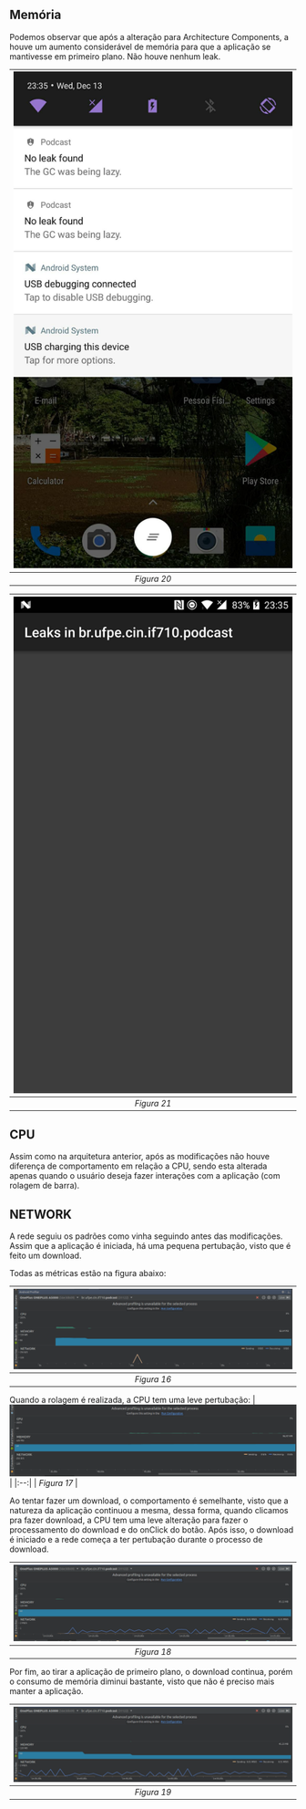 ## Memória

Podemos observar que após a alteração para Architecture Components, a houve um aumento considerável de memória para que a aplicação se mantivesse em primeiro plano. Não houve nenhum leak.

| ![figura20.jpg](https://github.com/ghpsantos/exercicio-podcast/blob/master/screenshots/figura20.jpg) | 
|:--:| 
| *Figura 20* |

| ![figura21.jpg](https://github.com/ghpsantos/exercicio-podcast/blob/master/screenshots/figura21.jpg) | 
|:--:| 
| *Figura 21* |

## CPU

Assim como na arquitetura anterior, após as modificações não houve diferença de comportamento em relação a CPU, sendo esta alterada apenas quando o usuário deseja fazer interações com a aplicação (com rolagem de barra). 

## NETWORK

A rede seguiu os padrões como vinha seguindo antes das modificações. Assim que a aplicação é iniciada, há uma pequena pertubação, visto que é feito um download.

Todas as métricas estão na figura abaixo:

| ![figura16.jpg](https://github.com/ghpsantos/exercicio-podcast/blob/master/screenshots/figura16.png) | 
|:--:| 
| *Figura 16* |

Quando a rolagem é realizada, a CPU tem uma leve pertubação:
| ![figura17.jpg](https://github.com/ghpsantos/exercicio-podcast/blob/master/screenshots/figura17.png) | 
|:--:| 
| *Figura 17* |

Ao tentar fazer um download, o comportamento é semelhante, visto que a natureza da aplicação continuou a mesma, dessa forma, quando clicamos pra fazer download, a CPU tem uma leve alteração para fazer o processamento do download e do onClick do botão. Após isso, o download é iniciado e a rede começa a ter pertubação durante o processo de download.

| ![figura18.jpg](https://github.com/ghpsantos/exercicio-podcast/blob/master/screenshots/figura18.png) | 
|:--:| 
| *Figura 18* |


Por fim, ao tirar a aplicação de primeiro plano, o download continua, porém o consumo de memória diminui bastante, visto que não é preciso mais manter a aplicação.

| ![figura19.jpg](https://github.com/ghpsantos/exercicio-podcast/blob/master/screenshots/figura19.png) | 
|:--:| 
| *Figura 19* |
